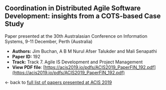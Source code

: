## Coordination in Distributed Agile Software Development: insights from a COTS-based Case Study

Paper presented at the 30th Australasian Conference on Information Systems, 9-11 December, Perth (Australia)
- **Authors:** Jim Buchan, A B M Nurul Afser Talukder and Mali Senapathi
- **Paper ID:** 192
- **Track:** Track 7. Agile IS Development and Project Management
- **View PDF file**: [https://acis2019.io/pdfs/ACIS2019_PaperFIN_192.pdf](https://acis2019.io/pdfs/ACIS2019_PaperFIN_192.pdf)

&larr; back to [full list of papers presented at ACIS 2019](https://acis2019.io/)